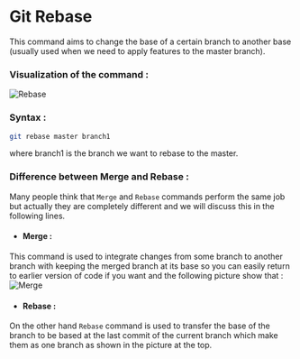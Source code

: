 
# Git Rebase

This command aims to change the base of a certain branch to another base (usually used when we need to apply features to the master branch).

### Visualization of the command :
![Rebase](https://i.imgur.com/jTC1G4g.png)

### Syntax : 
```bash
git rebase master branch1
```
where branch1 is the branch we want to rebase to the master.

### Difference between Merge and Rebase : 
Many people think that `Merge` and `Rebase` commands perform the same job but actually they are completely different and we will discuss this in the following lines.

-  #### Merge : 
  This command is used to integrate changes from some branch to another branch with keeping the merged branch at its base so you can easily return to earlier version of code if you want and the following picture show that : 
  ![Merge](https://i.imgur.com/jD4yhZ5.png)

  - #### Rebase :
  On the other hand `Rebase` command is used to transfer the base of the branch to be based at the last commit of the current branch which make them as one branch as shown in the picture at the top.
